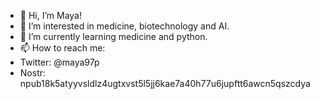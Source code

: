 - 👋 Hi, I’m Maya!
- 👀 I’m interested in medicine, biotechnology and AI.
- 🌱 I’m currently learning medicine and python.
- 📫 How to reach me:
- Twitter: @maya97p
- Nostr: npub18k5atyyvsldlz4ugtxvst5l5jj6kae7a40h77u6jupftt6awcn5qszcdya

<!---
maya97p/maya97p is a ✨ special ✨ repository because its `README.md` (this file) appears on your GitHub profile.
You can click the Preview link to take a look at your changes.
--->

